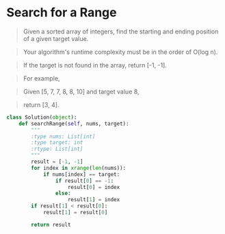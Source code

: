 # Search for a Range

> Given a sorted array of integers, find the starting and ending position of a given target value.

> Your algorithm's runtime complexity must be in the order of O(log n).

> If the target is not found in the array, return [-1, -1].

> For example,

> Given [5, 7, 7, 8, 8, 10] and target value 8,

> return [3, 4].

```Python
class Solution(object):
    def searchRange(self, nums, target):
        """
        :type nums: List[int]
        :type target: int
        :rtype: List[int]
        """
        result = [-1, -1]
        for index in xrange(len(nums)):
            if nums[index] == target:
                if result[0] == -1:
                    result[0] = index
                else:
                    result[1] = index
        if result[1] < result[0]:
            result[1] = result[0]

        return result
```
